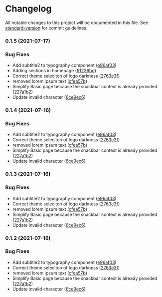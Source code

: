 # Changelog

All notable changes to this project will be documented in this file. See [standard-version](https://github.com/conventional-changelog/standard-version) for commit guidelines.

### 0.1.5 (2021-07-17)

### Bug Fixes

- Add subtitle2 to typography component ([e96af03](https://github.com/octue/planex-site/commit/e96af031b52d9e937d848afcbf481c101180c958))
- Adding sections in homepage ([61236bd](https://github.com/octue/planex-site/commit/61236bda6ef5628cef9797548de505ff446c4ddf))
- Correct theme seleciton of logo darkness ([2763e3f](https://github.com/octue/planex-site/commit/2763e3f3f0fa6485537f7d48c63c5fc9d7a58738))
- removed lorem ipsum text ([cfea57b](https://github.com/octue/planex-site/commit/cfea57bc9dcb23843259521e9198ac8f6132c9b1))
- Simplify Basic page because the snackbar context is already provided ([227a1b2](https://github.com/octue/planex-site/commit/227a1b29e1c4b281d016fb3100857cc890aa55f0))
- Update invalid character ([6ce9ec6](https://github.com/octue/planex-site/commit/6ce9ec6ee57f9912a9b8b2bb25ee31e5ae8321cd))

### 0.1.4 (2021-07-16)

### Bug Fixes

- Add subtitle2 to typography component ([e96af03](https://github.com/octue/planex-site/commit/e96af031b52d9e937d848afcbf481c101180c958))
- Correct theme seleciton of logo darkness ([2763e3f](https://github.com/octue/planex-site/commit/2763e3f3f0fa6485537f7d48c63c5fc9d7a58738))
- removed lorem ipsum text ([cfea57b](https://github.com/octue/planex-site/commit/cfea57bc9dcb23843259521e9198ac8f6132c9b1))
- Simplify Basic page because the snackbar context is already provided ([227a1b2](https://github.com/octue/planex-site/commit/227a1b29e1c4b281d016fb3100857cc890aa55f0))
- Update invalid character ([6ce9ec6](https://github.com/octue/planex-site/commit/6ce9ec6ee57f9912a9b8b2bb25ee31e5ae8321cd))

### 0.1.3 (2021-07-16)

### Bug Fixes

- Add subtitle2 to typography component ([e96af03](https://github.com/octue/planex-site/commit/e96af031b52d9e937d848afcbf481c101180c958))
- Correct theme seleciton of logo darkness ([2763e3f](https://github.com/octue/planex-site/commit/2763e3f3f0fa6485537f7d48c63c5fc9d7a58738))
- removed lorem ipsum text ([cfea57b](https://github.com/octue/planex-site/commit/cfea57bc9dcb23843259521e9198ac8f6132c9b1))
- Simplify Basic page because the snackbar context is already provided ([227a1b2](https://github.com/octue/planex-site/commit/227a1b29e1c4b281d016fb3100857cc890aa55f0))
- Update invalid character ([6ce9ec6](https://github.com/octue/planex-site/commit/6ce9ec6ee57f9912a9b8b2bb25ee31e5ae8321cd))

### 0.1.2 (2021-07-16)

### Bug Fixes

- Add subtitle2 to typography component ([e96af03](https://github.com/octue/planex-site/commit/e96af031b52d9e937d848afcbf481c101180c958))
- Correct theme seleciton of logo darkness ([2763e3f](https://github.com/octue/planex-site/commit/2763e3f3f0fa6485537f7d48c63c5fc9d7a58738))
- removed lorem ipsum text ([cfea57b](https://github.com/octue/planex-site/commit/cfea57bc9dcb23843259521e9198ac8f6132c9b1))
- Simplify Basic page because the snackbar context is already provided ([227a1b2](https://github.com/octue/planex-site/commit/227a1b29e1c4b281d016fb3100857cc890aa55f0))
- Update invalid character ([6ce9ec6](https://github.com/octue/planex-site/commit/6ce9ec6ee57f9912a9b8b2bb25ee31e5ae8321cd))
